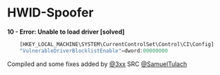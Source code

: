 # HWID-Spoofer



**10 - Error: Unable to load driver  [solved]**
```js
    [HKEY_LOCAL_MACHINE\SYSTEM\CurrentControlSet\Control\CI\Config]
    "VulnerableDriverBlocklistEnable"=dword:00000000
```


Compiled and some fixes added by
[@3xx](https://github.com/3xx/)
SRC
[@SamuelTulach](https://github.com/SamuelTulach)

